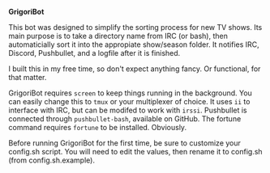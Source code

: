 **GrigoriBot**

This bot was designed to simplify the sorting process for new TV shows.
Its main purpose is to take a directory name from IRC (or bash), then automaticially sort it into the appropiate show/season folder.
It notifies IRC, Discord, Pushbullet, and a logfile after it is finished.

I built this in my free time, so don't expect anything fancy. Or functional, for that matter.

GrigoriBot requires `screen` to keep things running in the background.
You can easily change this to `tmux` or your multiplexer of choice.
It uses `ii` to interface with IRC, but can be modifed to work with `irssi`.
Pushbullet is connected through `pushbullet-bash`, available on GitHub.
The fortune command requires `fortune` to be installed. Obviously.

Before running GrigoriBot for the first time, be sure to customize your config.sh script.
You will need to edit the values, then rename it to config.sh (from config.sh.example).

